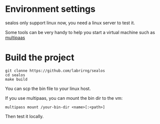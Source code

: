 # Environment settings

sealos only support linux now, you need a linux server to test it.

Some tools can be very handy to help you start a virtual machine such as [multipaas](https://multipass.run/)

# Build the project

```shell script
git clonne https://github.com/labrirng/sealos
cd sealos
make build
```

You can scp the bin file to your linux host. 

If you use multipaas, you can mount the bin dir to the vm:
```shell script
multipass mount /your-bin-dir <name>[:<path>]
```

Then test it locally.